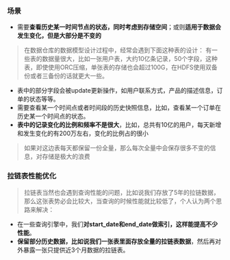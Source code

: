 
### 场景
- 需要**查看历史某一时间节点的状态，同时考虑到存储空间**；或则**适用于数据会发生变化，但是大部分是不变的**
> 在数据仓库的数据模型设计过程中，经常会遇到下面这种表的设计：
有一些表的数据量很大，比如一张用户表，大约10亿条记录，50个字段，这种表，即使使用ORC压缩，单张表的存储也会超过100G，在HDFS使用双备份或者三备份的话就更大一些。
- 表中的部分字段会被update更新操作，如用户联系方式，产品的描述信息，订单的状态等等。
- 需要查看某一个时间点或者时间段的历史快照信息，比如，查看某一个订单在历史某一个时间点的状态。
- **表中的记录变化的比例和频率不是很大**，比如，总共有10亿的用户，每天新增和发生变化的有200万左右，变化的比例占的很小
> 如果对这边表每天都保留一份全量，那么每次全量中会保存很多不变的信息，对存储是极大的浪费

### 拉链表性能优化
> 拉链表当然也会遇到查询性能的问题，比如说我们存放了5年的拉链数据，那么这张表势必会比较大，当查询的时候性能就比较低了，个人认为两个思路来解决：
- 在一些查询引擎中，我们**对start_date和end_date做索引，这样能提高不少性能**。
- **保留部分历史数据，比如说我们一张表里面存放全量的拉链表数据**，然后再对外暴露一张只提供近3个月数据的拉链表。

